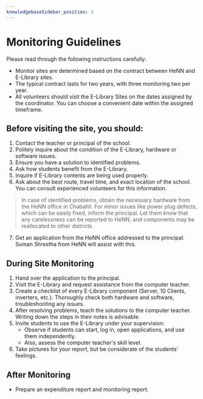 ```yaml
---
knowledgebaseSidebar_position: 3
---
```


# Monitoring Guidelines

Please read through the following instructions carefully:

- Monitor sites are determined based on the contract between HeNN and E-Library sites.
- The typical contract lasts for two years, with three monitoring two per year.
- All volunteers should visit the E-Library Sites on the dates assigned by the coordinator. You can choose a convenient date within the assigned timeframe.

## Before visiting the site, you should:
1. Contact the teacher or principal of the school.
2. Politely inquire about the condition of the E-Library, hardware or software issues.
3. Ensure you have a solution to identified problems.
4. Ask how students benefit from the E-Library.
5. Inquire if E-Library contents are being used properly.
6. Ask about the best route, travel time, and exact location of the school. You can consult experienced volunteers for this information.

> In case of identified problems, obtain the necessary hardware from the HeNN office in Chabahil. For minor issues like power plug defects, which can be easily fixed, inform the principal. Let them know that any carelessness can be reported to HeNN, and components may be reallocated to other districts.

7. Get an application from the HeNN office addressed to the principal. Suman Shrestha from HeNN will assist with this.

## During Site Monitoring
1. Hand over the application to the principal.
2. Visit the E-Library and request assistance from the computer teacher.
3. Create a checklist of every E-Library component (Server, 10 Clients, inverters, etc.). Thoroughly check both hardware and software, troubleshooting any issues.
4. After resolving problems, teach the solutions to the computer teacher. Writing down the steps in their notes is advisable.
5. Invite students to use the E-Library under your supervision:
    - Observe if students can start, log in, open applications, and use them independently.
    - Also, assess the computer teacher's skill level.
6. Take pictures for your report, but be considerate of the students' feelings.

## After Monitoring
- Prepare an expenditure report and monitoring report.
